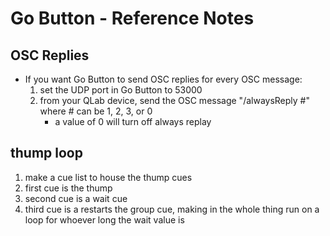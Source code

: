 # Go Button - Reference Notes

## OSC Replies
* If you want Go Button to send OSC replies for every OSC message:
	1. set the UDP port in Go Button to 53000
	2. from your QLab device, send the OSC message "/alwaysReply #" where # can be 1, 2, 3, or 0
		* a value of 0 will turn off always replay

## thump loop
1. make a cue list to house the thump cues
2. first cue is the thump
3. second cue is a wait cue
4. third cue is a restarts the group cue, making in the whole thing run on a loop for whoever long the wait value is